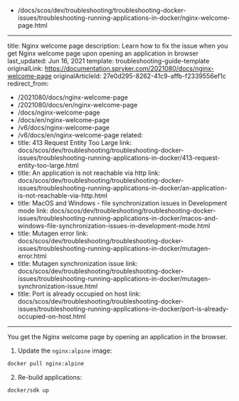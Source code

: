   - /docs/scos/dev/troubleshooting/troubleshooting-docker-issues/troubleshooting-running-applications-in-docker/nginx-welcome-page.html
---
title: Nginx welcome page
description: Learn how to fix the issue when you get Nginx welcome page upon opening an application in browser
last_updated: Jun 16, 2021
template: troubleshooting-guide-template
originalLink: https://documentation.spryker.com/2021080/docs/nginx-welcome-page
originalArticleId: 27e0d295-8262-41c9-affb-f2339556ef1c
redirect_from:
  - /2021080/docs/nginx-welcome-page
  - /2021080/docs/en/nginx-welcome-page
  - /docs/nginx-welcome-page
  - /docs/en/nginx-welcome-page
  - /v6/docs/nginx-welcome-page
  - /v6/docs/en/nginx-welcome-page
related:
  - title: 413 Request Entity Too Large
    link: docs/scos/dev/troubleshooting/troubleshooting-docker-issues/troubleshooting-running-applications-in-docker/413-request-entity-too-large.html
  - title: An application is not reachable via http
    link: docs/scos/dev/troubleshooting/troubleshooting-docker-issues/troubleshooting-running-applications-in-docker/an-application-is-not-reachable-via-http.html
  - title: MacOS and Windows - file synchronization issues in Development mode
    link: docs/scos/dev/troubleshooting/troubleshooting-docker-issues/troubleshooting-running-applications-in-docker/macos-and-windows-file-synchronization-issues-in-development-mode.html
  - title: Mutagen error
    link: docs/scos/dev/troubleshooting/troubleshooting-docker-issues/troubleshooting-running-applications-in-docker/mutagen-error.html
  - title: Mutagen synchronization issue
    link: docs/scos/dev/troubleshooting/troubleshooting-docker-issues/troubleshooting-running-applications-in-docker/mutagen-synchronization-issue.html
  - title: Port is already occupied on host
    link: docs/scos/dev/troubleshooting/troubleshooting-docker-issues/troubleshooting-running-applications-in-docker/port-is-already-occupied-on-host.html
---

You get the Nginx welcome page by opening an application in the browser.

1. Update the `nginx:alpine` image:

```bash
docker pull nginx:alpine
```

2. Re-build applications:

```bash
docker/sdk up
```
